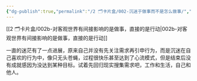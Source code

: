 ```yaml
---
{"dg-publish":true,"permalink":"/2 🗂️卡片盒/002-沉迷于做事而不是怎么做事/","noteIcon":"1","created":"2024-07-23T00:52:00","updated":"2024-10-04T09:17"}
---
```


[[2 🗂️卡片盒/002b-对客观世界有间接影响的是做事，直接的是行动\|002b-对客观世界有间接影响的是做事，直接的是行动]]

一直的迷茫有了一点进展，原来自己并没有先关注需求再引申行为，而是沉迷在自己喜欢的行为中，像只无头苍蝇，过程很快乐甚至达到了心流模式，但是结束后没有成就感因为没达到某种目标。试着先回归现实搜集需求吧，工作和生活，自己和他人。

